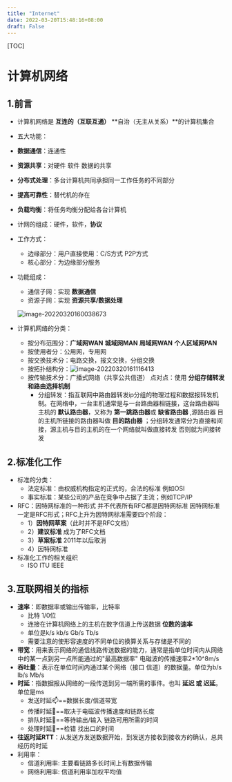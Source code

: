 ```yaml
---
title: "Internet"
date: 2022-03-20T15:48:16+08:00
draft: False
---
```


[TOC]

# 计算机网络

## 1.前言

- 计算机网络是 **互连的（互联互通）** **自治（无主从关系）**的计算机集合

-  五大功能：

  - **数据通信**：连通性
  - **资源共享**：对硬件 软件 数据的共享
  - **分布式处理**：多台计算机共同承担同一工作任务的不同部分
  - **提高可靠性**：替代机的存在
  - **负载均衡**：将任务均衡分配给各台计算机

- 计网的组成：硬件，软件，**协议**

- 工作方式：

  - 边缘部分：用户直接使用：C/S方式 P2P方式
  - 核心部分：为边缘部分服务

- 功能组成：

  - 通信子网：实现 **数据通信**
  - 资源子网：实现 **资源共享/数据处理**

  ![image-20220320160038673](C:\Users\请输入姓名\AppData\Roaming\Typora\typora-user-images\image-20220320160038673.png)

- 计算机网络的分类：
  - 按分布范围分：**广域网WAN** **城域网MAN** **局域网WAN** **个人区域网PAN**
  - 按使用者分：公用网，专用网
  - 按交换技术分：电路交换，报文交换，分组交换
  - 按拓扑结构分：![image-20220320161116413](C:\Users\请输入姓名\AppData\Roaming\Typora\typora-user-images\image-20220320161116413.png)
  - 按传输技术分：广播式网络（共享公共信道） 点对点：使用 **分组存储转发和路由选择机制**
    - 分组转发：指互联网中路由器转发ip分组的物理过程和数据报转发机制。在网络中，一台主机通常是与一台路由器相链接，这台路由器叫主机的 **默认路由器**，又称为 **第一跳路由器**或 **缺省路由器** ,源路由器  目的主机所链接的路由器叫做 **目的路由器** ；分组转发通常分为直接和间接，源主机与目的主机的在一个网络就叫做直接转发 否则就为间接转发

## 2.标准化工作

- 标准的分类：
  - 法定标准：由权威机构指定的正式的，合法的标准  例如OSI
  - 事实标准：某些公司的产品在竞争中占据了主流；例如TCP/IP
- RFC：因特网标准的一种形式  并不代表所有RFC都是因特网标准 因特网标准一定是RFC形式；RFC上升为因特网标准需要四个阶段：
  - 1）**因特网草案**（此时并不是RFC文档）
  - 2）**建议标准**   成为了RFC文档
  - 3）**草案标准**  2011年以后取消
  - 4）因特网标准
- 标准化工作的相关组织
  - ISO ITU IEEE 

## 3.互联网相关的指标

- **速率**：即数据率或输出传输率，比特率
  - 比特 1/0位
  - 连接在计算机网络上的主机在数字信道上传送数据 **位数的速率**
  - 单位是k/s kb/s Gb/s Tb/s 
  - 需要注意的使形容速度的不同单位的换算关系与存储是不同的
- **带宽**：用来表示网络的通信线路传送数据的能力，通常是指单位时间内从网络中的某一点到另一点所能通过的"最高数据率"  电磁波的传播速率2*10^8m/s
- **吞吐量**：表示在单位时间内通过某个网络（接口 信道）的数据量。单位为b/s lb/s Mb/s
- **时延**：指数据报从网络的一段传送到另一端所需的事件。也叫 **延迟 或 迟延**。单位是ms
  - 发送时延📫==数据长度/信道带宽
  - 传播时延📰==取决于电磁波传播速度和链路长度
  - 排队时延🚉==等待输出/输入 链路可用所需的时间
  - 处理时延🥓==检错 找出口的时间
- **往返时延RTT**：从发送方发送数据开始，到发送方接收到接收方的确认，总共经历的时延
- 利用率：
  - 信道利用率: 主要看链路多长时间上有数据传输
  - 网络利用率: 信道利用率加权平均值

